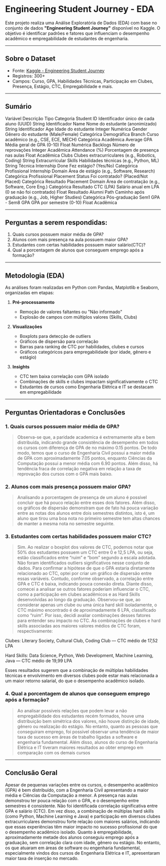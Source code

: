# Engineering Student Journey - EDA

Este projeto realiza uma Análise Exploratória de Dados (EDA) com base no conjunto de dados **"Engineering Student Journey"** disponível no Kaggle. O objetivo é identificar padrões e fatores que influenciam o desempenho acadêmico e empregabilidade de estudantes de engenharia.

---

## Sobre o Dataset

- Fonte: [Kaggle - Engineering Student Journey](https://www.kaggle.com/datasets/rakeshkapilavai/engineering-student-journey)
- Registros: 300+
- Campos: Curso, GPA, Habilidades Técnicas, Participação em Clubes, Presença, Estágio, CTC, Empregabilidade e mais.
---

## Sumário

Variável	Descrição	Tipo	Categoria
Student ID	Identificador único de cada aluno (UUID)	String	Identificador
Name	Nome do estudante (anonimizado)	String	Identificador
Age	Idade do estudante	Integer	Numérica
Gender	Gênero do estudante (Male/Female)	Categórica	Demográfica
Branch	Curso acadêmico (e.g., CSE, ECE, MECH)	Categórica	Acadêmica
Average GPA	Média geral de GPA (0-10)	Float	Numérica
Backlogs	Número de reprovações	Integer	Acadêmica
Attendance (%)	Porcentagem de presença nas aulas	Float	Acadêmica
Clubs	Clubes extracurriculares (e.g., Robotics, Coding)	String	Extracurricular
Skills	Habilidades técnicas (e.g., Python, ML)	String	Técnica
Internship Done	Fez estágio? (Yes/No)	Categórica	Profissional
Internship Domain	Área de estágio (e.g., Software, Research)	Categórica	Profissional
Placement Status	Foi contratado? (Placed/Not Placed)	Categórica	Resultado
Placement Domain	Área de contratação (e.g., Software, Core Eng.)	Categórica	Resultado
CTC (LPA)	Salário anual em LPA (0 se não foi contratado)	Float	Resultado
Alumni Path	Caminho após graduação (e.g., Job, Higher Studies)	Categórica	Pós-graduação
Sem1 GPA - Sem8 GPA	GPA por semestre (0-10)	Float	Acadêmica

---
## Perguntas a serem respondidas:

1. Quais cursos possuem maior média de GPA?
2. Alunos com mais presença na aula possuem maior GPA?
3. Estudantes com certas habilidades possuem maior salário(CTC)?
4. Qual a porcentagem de alunos que conseguem emprego após a formação?

---

## Metodologia (EDA)

As análises foram realizadas em Python com Pandas, Matplotlib e Seaborn, organizadas em etapas:

1. **Pré-processamento**
   - Remoção de valores faltantes ou "Não informado"
   - Explosão de campos com múltiplos valores (Skills, Clubs)

2. **Visualizações**
   - Boxplots para detecção de outliers
   - Gráficos de dispersão para correlação
   - Barras para ranking de CTC por habilidades, clubes e cursos
   - Gráficos categóricos para empregabilidade (por idade, gênero e estágio)

3. **Insights**
   - CTC tem baixa correlação com GPA isolado
   - Combinações de skills e clubes impactam significativamente o CTC
   - Estudantes de cursos como Engenharia Elétrica e IT se destacam em empregabilidade

---

## Perguntas Orientadoras e Conclusões

### 1. Quais cursos possuem maior média de GPA?
> Observa-se que, a paridade academica é extremamente alta e bem distribuída, indicando grande consistência de desempenho em todos os cursos com diferença de GPA de no máximo 0.15 pontos. De todo modo, temos que o curso de Engenharia Civil possui a maior média de GPA com aproximadamente 7.05 pontos, enquanto Ciências da Computação possui a menor média com 6.90 pontos. Além disso, há tendência fraca de correlação negativa em relação a taxa de reprovação dos cursos com o GPA mais baixo.

### 2. Alunos com mais presença possuem maior GPA?
> Analisando a porcentagem de presença de um aluno é possível concluir que há pouco relação entre esses dois fatores. Além disso, os gráficos de dispersão demonstram que de fato há pouca variação entre as notas dos alunos entre dois semestres distintos, isto é, um aluno que tirou uma boa nota no primeiro semestre tem altas chances de manter a mesma nota no semestre seguinte.

### 3. Estudantes com certas habilidades possuem maior CTC?
> Sim. Ao realizar o boxplot dos valores de CTC, podemos notar que 50% dos estudantes possuem um CTC entre 0 e 12,5 LPA, ou seja, estão classificados entre “ruim” e “bom” segundo a escala adotada. Não foram identificados outliers significativos nesse conjunto de dados.
Para confirmar a hipótese de que o GPA estaria diretamente relacionado ao CTC, optei por criar um gráfico de dispersão entre essas variáveis. Contudo, conforme observado, a correlação entre GPA e CTC é baixa, indicando pouca conexão direta.
Diante disso, comecei a analisar se outros fatores poderiam influenciar o CTC, como a participação em clubes acadêmicos e as Hard Skills desenvolvidas ao longo da graduação. Observou-se que, ao considerar apenas um clube ou uma única hard skill isoladamente, o CTC máximo encontrado é de aproximadamente 6 LPA, classificado como “ruim”.
Por isso, decidi avaliar combinações desses fatores para entender seu impacto no CTC. As combinações de clubes e hard skills associadas aos maiores valores médios de CTC foram, respectivamente:

Clubes: Literary Society, Cultural Club, Coding Club — CTC médio de 17,52 LPA

Hard Skills: Data Science, Python, Web Development, Machine Learning, Java — CTC médio de 19,99 LPA

Esses resultados sugerem que a combinação de múltiplas habilidades técnicas e envolvimento em diversos clubes pode estar mais relacionada a um maior retorno salarial, do que o desempenho acadêmico isolado.

### 4. Qual a porcentagem de alunos que conseguem emprego após a formação?
> Ao analisar possíveis relações que podem levar a não empregabilidade dos estudantes recém formados, houve uma distribuição bem simétrica dos valores, não houve distinção de idade, gênero ou realização do estágio. No entanto, quanto as pessoas que conseguiram emprego, foi possível observar uma tendência de maior taxa de sucesso em áreas de trabalho ligadas a software e engenharia fundamental. Além disso, alunos do curso de Engenharia Elétrica e IT tiveram maiores resultados ao obter emprego em comparação com os demais cursos
---
## Conclusão Geral

Apesar de pequenas variações entre os cursos, o desempenho acadêmico (GPA) é bem distribuído, com a Engenharia Civil apresentando a maior média e Ciências da Computação a menor. A presença nas aulas demonstrou ter pouca relação com o GPA, e o desempenho entre semestres é consistente.
Não foi identificada correlação significativa entre GPA e salário (CTC). Em vez disso, a combinação de múltiplas hard skills (como Python, Machine Learning e Java) e participação em diversos clubes extracurriculares demonstrou forte relação com maiores salários, indicando que essas experiências têm maior impacto no sucesso profissional do que o desempenho acadêmico isolado.
Quanto à empregabilidade, aproximadamente metade dos alunos conseguiu emprego após a graduação, sem correlação clara com idade, gênero ou estágio. No entanto, os que atuaram em áreas de software ou engenharia fundamental, especialmente vindos dos cursos de Engenharia Elétrica e IT, apresentaram maior taxa de inserção no mercado.
